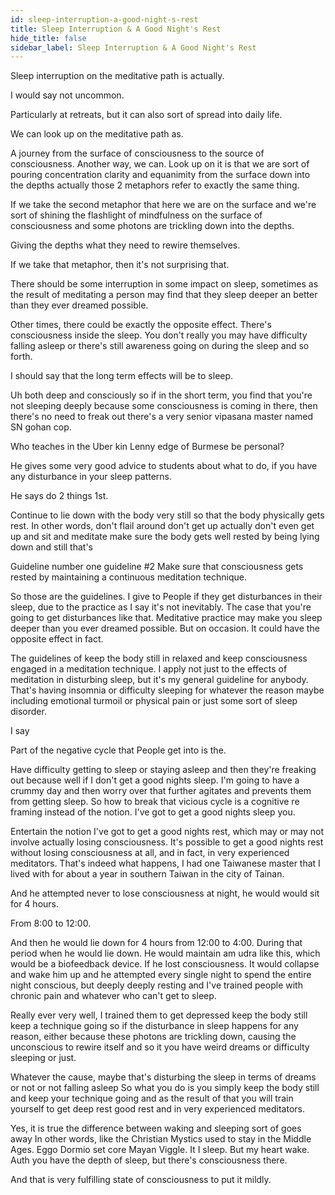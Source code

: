 ```yaml
---
id: sleep-interruption-a-good-night-s-rest
title: Sleep Interruption & A Good Night's Rest
hide_title: false
sidebar_label: Sleep Interruption & A Good Night's Rest
---
```

Sleep interruption on the meditative path is actually.

I would say not uncommon.

Particularly at retreats, but it can also sort of spread into daily life.

We can look up on the meditative path as.

A journey from the surface of consciousness to the source of consciousness. Another way, we can. Look up on it is that we are sort of pouring concentration clarity and equanimity from the surface down into the depths actually those 2 metaphors refer to exactly the same thing.

If we take the second metaphor that here we are on the surface and we're sort of shining the flashlight of mindfulness on the surface of consciousness and some photons are trickling down into the depths.

Giving the depths what they need to rewire themselves.

If we take that metaphor, then it's not surprising that.

There should be some interruption in some impact on sleep, sometimes as the result of meditating a person may find that they sleep deeper an better than they ever dreamed possible.

Other times, there could be exactly the opposite effect. There's consciousness inside the sleep. You don't really you may have difficulty falling asleep or there's still awareness going on during the sleep and so forth.

I should say that the long term effects will be to sleep.

Uh both deep and consciously so if in the short term, you find that you're not sleeping deeply because some consciousness is coming in there, then there's no need to freak out there's a very senior vipasana master named SN gohan cop.

Who teaches in the Uber kin Lenny edge of Burmese be personal?

He gives some very good advice to students about what to do, if you have any disturbance in your sleep patterns.

He says do 2 things 1st.

Continue to lie down with the body very still so that the body physically gets rest. In other words, don't flail around don't get up actually don't even get up and sit and meditate make sure the body gets well rested by being lying down and still that's

Guideline number one guideline #2 Make sure that consciousness gets rested by maintaining a continuous meditation technique.

So those are the guidelines. I give to People if they get disturbances in their sleep, due to the practice as I say it's not inevitably. The case that you're going to get disturbances like that. Meditative practice may make you sleep deeper than you ever dreamed possible. But on occasion. It could have the opposite effect in fact.

The guidelines of keep the body still in relaxed and keep consciousness engaged in a meditation technique. I apply not just to the effects of meditation in disturbing sleep, but it's my general guideline for anybody. That's having insomnia or difficulty sleeping for whatever the reason maybe including emotional turmoil or physical pain or just some sort of sleep disorder.

I say

Part of the negative cycle that People get into is the.

Have difficulty getting to sleep or staying asleep and then they're freaking out because well if I don't get a good nights sleep. I'm going to have a crummy day and then worry over that further agitates and prevents them from getting sleep. So how to break that vicious cycle is a cognitive re framing instead of the notion. I've got to get a good nights sleep you.

Entertain the notion I've got to get a good nights rest, which may or may not involve actually losing consciousness. It's possible to get a good nights rest without losing consciousness at all, and in fact, in very experienced meditators. That's indeed what happens, I had one Taiwanese master that I lived with for about a year in southern Taiwan in the city of Tainan.

And he attempted never to lose consciousness at night, he would would sit for 4 hours.

From 8:00 to 12:00.

And then he would lie down for 4 hours from 12:00 to 4:00. During that period when he would lie down. He would maintain am udra like this, which would be a biofeedback device. If he lost consciousness. It would collapse and wake him up and he attempted every single night to spend the entire night conscious, but deeply deeply resting and I've trained people with chronic pain and whatever who can't get to sleep.

Really ever very well, I trained them to get depressed keep the body still keep a technique going so if the disturbance in sleep happens for any reason, either because these photons are trickling down, causing the unconscious to rewire itself and so it you have weird dreams or difficulty sleeping or just.

Whatever the cause, maybe that's disturbing the sleep in terms of dreams or not or not falling asleep So what you do is you simply keep the body still and keep your technique going and as the result of that you will train yourself to get deep rest good rest and in very experienced meditators.

Yes, it is true the difference between waking and sleeping sort of goes away In other words, like the Christian Mystics used to stay in the Middle Ages. Eggo Dormio set core Mayan Viggle. It I sleep. But my heart wake. Auth you have the depth of sleep, but there's consciousness there.

And that is very fulfilling state of consciousness to put it mildly.

